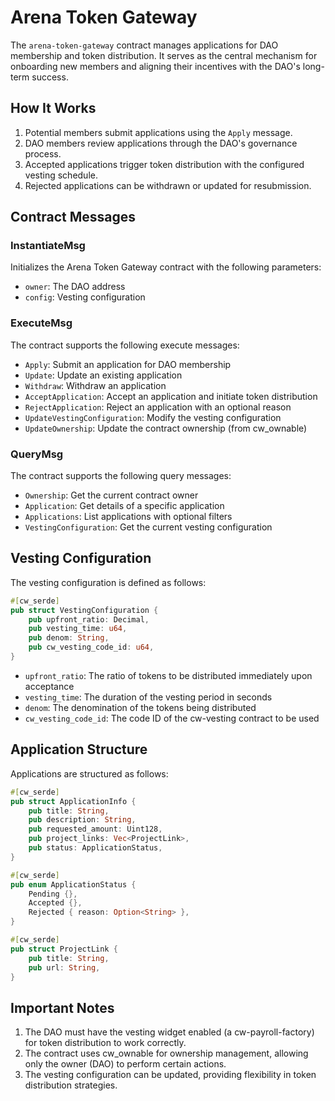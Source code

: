 # Arena Token Gateway

The `arena-token-gateway` contract manages applications for DAO membership and token distribution. It serves as the central mechanism for onboarding new members and aligning their incentives with the DAO's long-term success.

## How It Works

1. Potential members submit applications using the `Apply` message.
2. DAO members review applications through the DAO's governance process.
3. Accepted applications trigger token distribution with the configured vesting schedule.
4. Rejected applications can be withdrawn or updated for resubmission.

## Contract Messages

### InstantiateMsg

Initializes the Arena Token Gateway contract with the following parameters:

- `owner`: The DAO address
- `config`: Vesting configuration

### ExecuteMsg

The contract supports the following execute messages:

- `Apply`: Submit an application for DAO membership
- `Update`: Update an existing application
- `Withdraw`: Withdraw an application
- `AcceptApplication`: Accept an application and initiate token distribution
- `RejectApplication`: Reject an application with an optional reason
- `UpdateVestingConfiguration`: Modify the vesting configuration
- `UpdateOwnership`: Update the contract ownership (from cw_ownable)

### QueryMsg

The contract supports the following query messages:

- `Ownership`: Get the current contract owner
- `Application`: Get details of a specific application
- `Applications`: List applications with optional filters
- `VestingConfiguration`: Get the current vesting configuration

## Vesting Configuration

The vesting configuration is defined as follows:

```rust
#[cw_serde]
pub struct VestingConfiguration {
    pub upfront_ratio: Decimal,
    pub vesting_time: u64,
    pub denom: String,
    pub cw_vesting_code_id: u64,
}
```

- `upfront_ratio`: The ratio of tokens to be distributed immediately upon acceptance
- `vesting_time`: The duration of the vesting period in seconds
- `denom`: The denomination of the tokens being distributed
- `cw_vesting_code_id`: The code ID of the cw-vesting contract to be used

## Application Structure

Applications are structured as follows:

```rust
#[cw_serde]
pub struct ApplicationInfo {
    pub title: String,
    pub description: String,
    pub requested_amount: Uint128,
    pub project_links: Vec<ProjectLink>,
    pub status: ApplicationStatus,
}

#[cw_serde]
pub enum ApplicationStatus {
    Pending {},
    Accepted {},
    Rejected { reason: Option<String> },
}

#[cw_serde]
pub struct ProjectLink {
    pub title: String,
    pub url: String,
}
```

## Important Notes

1. The DAO must have the vesting widget enabled (a cw-payroll-factory) for token distribution to work correctly.
2. The contract uses cw_ownable for ownership management, allowing only the owner (DAO) to perform certain actions.
3. The vesting configuration can be updated, providing flexibility in token distribution strategies.